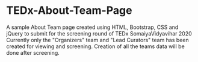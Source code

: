 # TEDx-About-Team-Page
A sample About Team page created using HTML, Bootstrap, CSS and jQuery to submit for the screening round of TEDx SomaiyaVidyavihar 2020 
Currently only the "Organizers" team and "Lead Curators" team has been created for viewing and screening. Creation of all the teams data will be done after screening.

